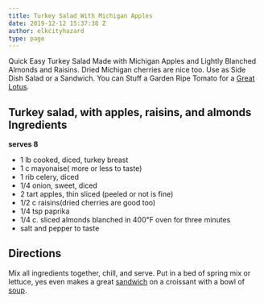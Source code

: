 ```yaml
---
title: Turkey Salad With Michigan Apples
date: 2019-12-12 15:37:38 Z
author: elkcityhazard
type: page
---
```


Quick Easy Turkey Salad Made with Michigan Apples and Lightly Blanched Almonds and Raisins. Dried Michigan cherries are nice too. Use as Side Dish Salad or a Sandwich. You can Stuff a Garden Ripe Tomato for a [Great Lotus][1].

## Turkey salad, with apples, raisins, and almonds Ingredients

**serves 8**

  * 1 lb cooked, diced, turkey breast
  * 1 c mayonaise( more or less to taste)
  * 1 rib celery, diced
  * 1/4 onion, sweet, diced
  * 2 tart apples, thin sliced (peeled or not is fine)
  * 1/2 c raisins(dried cherries are good too)
  * 1/4 tsp paprika
  * 1/4 c. sliced almonds blanched in 400&#8457; oven for three minutes
  * salt and pepper to taste

## Directions

Mix all ingredients together, chill, and serve. Put in a bed of spring mix or lettuce, yes even makes a great <a href="/wordpress/sandwich-recipes/" rel="noopener noreferrer" target="_blank">sandwich</a> on a croissant with a bowl of <a href="/wordpress/homemade-soups/" rel="noopener noreferrer" target="_blank">soup</a>.

 [1]: /wordpress/vegetables-and-salad-recipes/tuna-tomato-lotus-recipe/